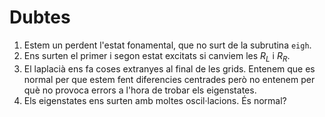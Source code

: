 # Dubtes
1. Estem un perdent l'estat fonamental, que no surt de la subrutina `eigh`.
2. Ens surten el primer i segon estat excitats si canviem les $R_L$ i $R_R$. 
3. El laplacià ens fa coses extranyes al final de les grids. Entenem que es normal per que estem fent diferencies centrades però no entenem per què no provoca errors a l'hora de trobar els eigenstates.
4. Els eigenstates ens surten amb moltes oscil·lacions. És normal?